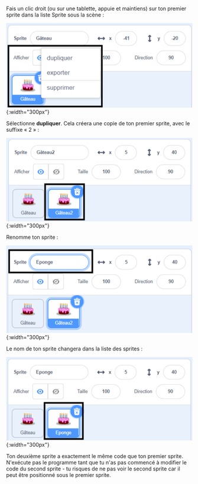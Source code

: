 Fais un clic droit (ou sur une tablette, appuie et maintiens) sur ton premier sprite dans la liste Sprite sous la scène :

![La liste des sprites, avec le premier sprite en surbrillance et un menu contextuel affichant les options « dupliquer », « exporter » et « supprimer ».](images/challenge1-right-click-sprite.png){:width="300px"}

Sélectionne **dupliquer**. Cela créera une copie de ton premier sprite, avec le suffixe « 2 » :

![La liste des sprites montrant le premier sprite et le sprite dupliqué.](images/challenge1-duplicate-sprite.png){:width="300px"}

Renomme ton sprite :

![Le volet Sprite, avec le champ « Sprite » mis en surbrillance.](images/challenge1-rename-sprite.png){:width="300px"}

Le nom de ton sprite changera dans la liste des sprites :

![La liste Sprite affichant le sprite en double avec un nouveau nom.](images/challenge1-sprite-list.png){:width="300px"}

Ton deuxième sprite a exactement le même code que ton premier sprite. N'exécute pas le programme tant que tu n'as pas commencé à modifier le code du second sprite - tu risques de ne pas voir le second sprite car il peut être positionné sous le premier sprite.
